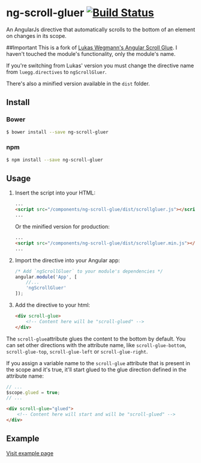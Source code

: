 # ng-scroll-gluer [![Build Status](https://travis-ci.org/stgogm/ng-scroll-gluer.svg?branch=master)](https://travis-ci.org/stgogm/ng-scroll-gluer)

An AngularJs directive that automatically scrolls to the bottom of an element on changes in its scope.

##Important
This is a fork of [Lukas Wegmann's Angular Scroll Glue](https://github.com/Luegg/angularjs-scroll-glue). I haven't touched the module's functionality, only the module's name.

If you're switching from Lukas' version you must change the directive name from `luegg.directives` to `ngScrollGluer`.

There's also a minified version available in the `dist` folder.

## Install
### Bower
```bash
$ bower install --save ng-scroll-gluer
```

### npm
```bash
$ npm install --save ng-scroll-gluer
```

## Usage
1. Insert the script into your HTML:
	```html
	...
	<script src="/components/ng-scroll-glue/dist/scrollgluer.js"></script>
	...
	```
	Or the minified version for production:
	```html
	...
	<script src="/components/ng-scroll-glue/dist/scrollgluer.min.js"></script>
	...
	```

2. Import the directive into your Angular app:
	```javascript
	/* Add `ngScrollGluer` to your module's dependencies */
	angular.module('App', [
		//...
		'ngScrollGluer'
	]);
	```

3. Add the directive to your html:
	```html
	<div scroll-glue>
		<!-- Content here will be "scroll-glued" -->
	</div>
	```

The `scroll-glue`attribute glues the content to the bottom by default. You can set other directions with the attribute name, like `scroll-glue-bottom`, `scroll-glue-top`, `scroll-glue-left` or `scroll-glue-right`.

If you assign a variable name to the `scroll-glue` attribute that is present in the scope and it's true, it'll start glued to the glue direction defined in the attribute name:
```javascript
// ...
$scope.glued = true;
// ...
```
```html
<div scroll-glue="glued">
	<!-- Content here will start and will be "scroll-glued" -->
</div>
```

## Example
[Visit example page](https://rawgit.com/stgogm/ng-scroll-gluer/master/example/index.html)
